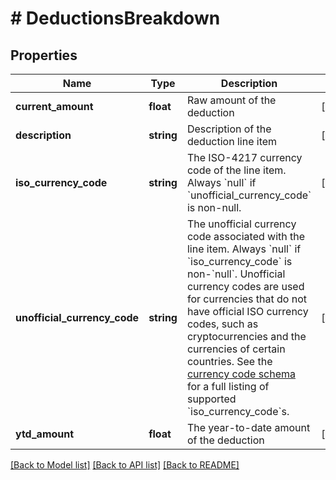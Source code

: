 # # DeductionsBreakdown

## Properties

Name | Type | Description | Notes
------------ | ------------- | ------------- | -------------
**current_amount** | **float** | Raw amount of the deduction | [optional]
**description** | **string** | Description of the deduction line item | [optional]
**iso_currency_code** | **string** | The ISO-4217 currency code of the line item. Always &#x60;null&#x60; if &#x60;unofficial_currency_code&#x60; is non-null. | [optional]
**unofficial_currency_code** | **string** | The unofficial currency code associated with the line item. Always &#x60;null&#x60; if &#x60;iso_currency_code&#x60; is non-&#x60;null&#x60;. Unofficial currency codes are used for currencies that do not have official ISO currency codes, such as cryptocurrencies and the currencies of certain countries.  See the [currency code schema](https://plaid.com/docs/api/accounts#currency-code-schema) for a full listing of supported &#x60;iso_currency_code&#x60;s. | [optional]
**ytd_amount** | **float** | The year-to-date amount of the deduction | [optional]

[[Back to Model list]](../../README.md#models) [[Back to API list]](../../README.md#endpoints) [[Back to README]](../../README.md)
